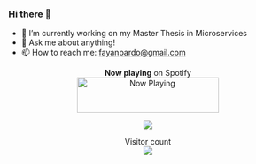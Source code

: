 ### Hi there 👋

- 🔭 I’m currently working on my Master Thesis in Microservices
- 💬 Ask me about anything!
- 📫 How to reach me: fayanpardo@gmail.com
<p align="center"> 
    <b>Now playing</b> on Spotify <br>
    <a href="https://boxrhcp.vercel.app/now-playing?open">
        <img src="https://boxrhcp.vercel.app/now-playing" width="256" height="64" alt="Now Playing">
    </a>
</p>

<p align="center"> 
    <a href="https://github.com/anuraghazra/github-readme-stats">
      <!-- Change the `github-readme-stats.anuraghazra1.vercel.app` to `github-readme-stats.vercel.app`  -->
      <img src="https://github-readme-stats.vercel.app/api/top-langs/?username=boxrhcp&theme=radical"/>
    </a>
</p>

<p align="center"> 
  Visitor count<br>
  <img src="https://profile-counter.glitch.me/boxrchp/count.svg" />
</p>
